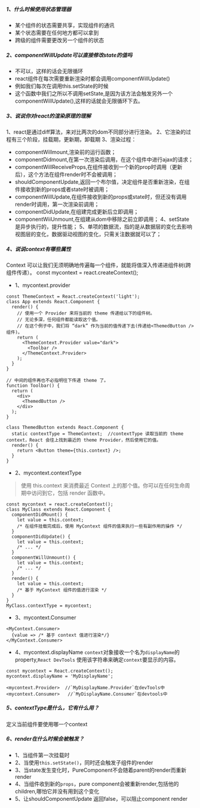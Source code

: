 ##### 1、什么时候使用状态管理器
- 某个组件的状态需要共享，实现组件的通讯
- 某个状态需要在任何地方都可以拿到
- 跨级的组件需要更改另一个组件的状态
##### 2、componentWillUpdate可以直接修改state的值吗
- 不可以，这样的话会无限循环
- react组件在每次需要重新渲染时都会调用componentWillUpdate()
- 例如我们每次在调用this.setState的时候
- 这个函数中我们之所以不调用setState,是因为该方法会触发另外一个componentWillUpdate(),这样的话就会无限循环下去。

##### 3、说说你对react的渲染原理的理解
1、react是通过diff算法，来对比两次的dom不同部分进行渲染。
2、它渲染的过程有三个阶段，挂载期，更新期，卸载期
3、渲染过程：
- componentWillmount,渲染前的运行函数；
- componentDidmount,在第一次渲染后调用，在这个组件中进行ajax的请求；
- componentWillReceiveProps,在组件接收到一个新的prop时调用（更新后），这个方法在组件render时不会被调用；
- shouldComponentUpdate,返回一个布尔值，决定组件是否重新渲染，在组件接收到新的props或者state时被调用；
- componentWillUpdate,在组件接收到新的props或state时，但还没有调用render时调用，第一次渲染前调用；
- componentDidUpdate,在组建完成更新后立即调用；
- componentWiiUnmount,在组建从dom中移除之前立即调用；
4、setState是异步执行的，提升性能；
5、单项的数据流，指的是从数据层的变化去影响视图层的变化，数据驱动视图的变化，只需关注数据就可以了；
##### 4、说说context有哪些属性
Context 可以让我们无须明确地传遍每一个组件，就能将值深入传递进组件树(跨组件传递）。
const mycontext = react.createContext();
- 1、mycontext.provider
```
const ThemeContext = React.createContext('light');
class App extends React.Component {
  render() {
    // 使用一个 Provider 来将当前的 theme 传递给以下的组件树。
    // 无论多深，任何组件都能读取这个值。
    // 在这个例子中，我们将 “dark” 作为当前的值传递下去(传递给<ThemedButton />组件)。
    return (
      <ThemeContext.Provider value="dark">
        <Toolbar />
      </ThemeContext.Provider>
    );
  }
}

// 中间的组件再也不必指明往下传递 theme 了。
function Toolbar() {
  return (
    <div>
      <ThemedButton />
    </div>
  );
}

class ThemedButton extends React.Component {
  static contextType = ThemeContext;  //contextType 读取当前的 theme context，React 会往上找到最近的 theme Provider，然后使用它的值。
  render() {
    return <Button theme={this.context} />;
  }
}

```
- 2、mycontext.contextType
> 使用 this.context 来消费最近 Context 上的那个值。你可以在任何生命周期中访问到它，包括 render 函数中。

```
const mycontext = react.createContext();
class MyClass extends React.Component {
  componentDidMount() {
    let value = this.context;
    /* 在组件挂载完成后，使用 MyContext 组件的值来执行一些有副作用的操作 */
  }
  componentDidUpdate() {
    let value = this.context;
    /* ... */
  }
  componentWillUnmount() {
    let value = this.context;
    /* ... */
  }
  render() {
    let value = this.context;
    /* 基于 MyContext 组件的值进行渲染 */
  }
}
MyClass.contextType = mycontext;

```
- 3、mycontext.Consumer
```
<MyContext.Consumer>
  {value => /* 基于 context 值进行渲染*/}
</MyContext.Consumer>
```
- 4、mycontext.displayName
`context`对象接收一个名为`displayName`的property,`React DevTools` 使用该字符串来确定`context`要显示的内容。
```
const mycontext = React.createContext();
mycontext.displayName = 'MyDisplayName';

<mycontext.Provider>  //`MyDisplayName.Provider`在devTools中
<mycontext.Consumer>   //`MyDisplayName.Consumer`在devtools中
```
##### 5、contextType是什么，它有什么用？
定义当前组件要使用哪一个context
##### 6、render在什么时候会被触发？
- 1、当组件第一次挂载时
- 2、当使用`this.setState()`，同时还会触发子组件的render
- 3、当state发生变化时，PureComponent不会随着parent的render而重新render
- 4、当组件收到新的`props`，pure component会被重新render,包括他的children,哪怕它并没有用到这个变化
- 5、让shouldComponentUpdate 返回false，可以阻止component render
